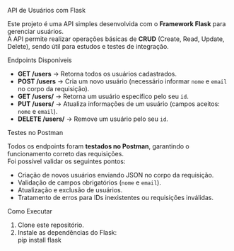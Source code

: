 API de Usuários com Flask

Este projeto é uma API simples desenvolvida com o **Framework Flask** para gerenciar usuários.  
A API permite realizar operações básicas de **CRUD** (Create, Read, Update, Delete), sendo útil para estudos e testes de integração.

Endpoints Disponíveis

- **GET /users** → Retorna todos os usuários cadastrados.  
- **POST /users** → Cria um novo usuário (necessário informar `nome` e `email` no corpo da requisição).  
- **GET /users/<id>** → Retorna um usuário específico pelo seu `id`.  
- **PUT /users/<id>** → Atualiza informações de um usuário (campos aceitos: `nome` e `email`).  
- **DELETE /users/<id>** → Remove um usuário pelo seu `id`.  

Testes no Postman

Todos os endpoints foram **testados no Postman**, garantindo o funcionamento correto das requisições.  
Foi possível validar os seguintes pontos:
- Criação de novos usuários enviando JSON no corpo da requisição.  
- Validação de campos obrigatórios (`nome` e `email`).  
- Atualização e exclusão de usuários.  
- Tratamento de erros para IDs inexistentes ou requisições inválidas.  

Como Executar

1. Clone este repositório.  
2. Instale as dependências do Flask:  
   pip install flask
